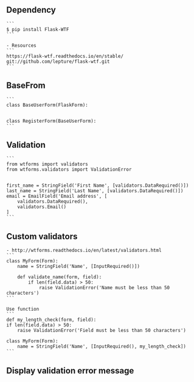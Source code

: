 ## Dependency
    ```
    $ pip install Flask-WTF
    ```
    
    - Resources
    ```
    https://flask-wtf.readthedocs.io/en/stable/
    git://github.com/lepture/flask-wtf.git
    ```
## BaseFrom
    ```
    class BaseUserForm(FlaskForm):
    
        
    class RegisterForm(BaseUserForm):
    ```
## Validation
    ```
    from wtforms import validators
    from wtforms.validators import ValidationError
    
    
    first_name = StringField('First Name', [validators.DataRequired()])
    last_name = StringField('Last Name', [validators.DataRequired()])
    email = EmailField('Email address', [
        validators.DataRequired(),
        validators.Email()
    ]
    ```
    
## Custom validators
    - http://wtforms.readthedocs.io/en/latest/validators.html
    ```
    class MyForm(Form):
        name = StringField('Name', [InputRequired()])
        
        def validate_name(form, field):
            if len(field.data) > 50:
                raise ValidationError('Name must be less than 50 characters')
    ```
    
    Use function
    ```
    def my_length_check(form, field):
    if len(field.data) > 50:
        raise ValidationError('Field must be less than 50 characters')

    class MyForm(Form):
        name = StringField('Name', [InputRequired(), my_length_check])
    ```
##  Display validation error message
    
